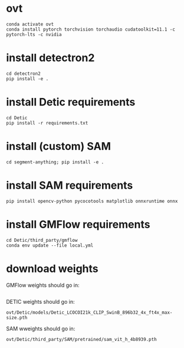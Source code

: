 # ovt
```conda create --name ovt python=3.8 -y
conda activate ovt
conda install pytorch torchvision torchaudio cudatoolkit=11.1 -c pytorch-lts -c nvidia
```

# install detectron2
```git clone git@github.com:facebookresearch/detectron2.git
cd detectron2
pip install -e .
```

# install Detic requirements
```
cd Detic
pip install -r requirements.txt
```

# install (custom) SAM
```
cd segment-anything; pip install -e .
```

# install SAM requirements
```
pip install opencv-python pycocotools matplotlib onnxruntime onnx
```

# install GMFlow requirements
```
cd Detic/third_party/gmflow
conda env update --file local.yml
```

# download weights
GMFlow weights should go in:
```ovt/Detic/third_party/gmflow/pretrained/gmflow_with_refine_sintel-3ed1cf48.pth
```
DETIC weights should go in:
```
ovt/Detic/models/Detic_LCOCOI21k_CLIP_SwinB_896b32_4x_ft4x_max-size.pth
```
SAM wweights should go in:
```
ovt/Detic/third_party/SAM/pretrained/sam_vit_h_4b8939.pth
```
